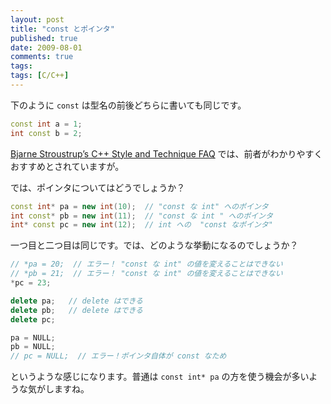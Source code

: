 ```yaml
---
layout: post
title: "const とポインタ"
published: true
date: 2009-08-01
comments: true
tags:
tags: [C/C++]
---
```


下のように `const` は型名の前後どちらに書いても同じです。

```cpp
const int a = 1;
int const b = 2;
```

[Bjarne Stroustrup&#8217;s C++ Style and Technique FAQ](http://www.research.att.com/~bs/bs_faq2.html#constplacement) では、前者がわかりやすくおすすめとされていますが。

では、ポインタについてはどうでしょうか？

```cpp
const int* pa = new int(10);  // "const な int" へのポインタ
int const* pb = new int(11);  // "const な int " へのポインタ
int* const pc = new int(12);  // int への  "const なポインタ"
```

一つ目と二つ目は同じです。では、どのような挙動になるのでしょうか？

```cpp
// *pa = 20;  // エラー！ "const な int" の値を変えることはできない
// *pb = 21;  // エラー！ "const な int" の値を変えることはできない
*pc = 23;

delete pa;   // delete はできる
delete pb;   // delete はできる
delete pc;

pa = NULL;
pb = NULL;
// pc = NULL;  // エラー！ポインタ自体が const なため
```

というような感じになります。普通は `const int* pa` の方を使う機会が多いような気がしますね。
